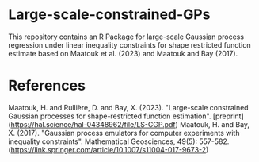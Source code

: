 # Large-scale-constrained-GPs
This repository contains an R Package for large-scale Gaussian process regression under linear inequality constraints for shape restricted function estimate based on Maatouk et al. (2023) and Maatouk and Bay (2017).
# References
Maatouk, H. and Rullière, D. and Bay, X. (2023). "Large-scale constrained Gaussian processes for shape-restricted function estimation". [preprint] (https://hal.science/hal-04348962/file/LS-CGP.pdf)
Maatouk, H. and Bay, X. (2017). "Gaussian process emulators for computer experiments with inequality constraints". Mathematical Geosciences, 49(5): 557-582. (https://link.springer.com/article/10.1007/s11004-017-9673-2)

